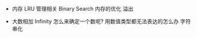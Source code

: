 - 内存 
    LRU  管理相关
    Binary Search 内存的优化
    溢出

- 大数相加
    Infinity 怎么来确定一个数呢?
    用数值类型都无法表达的怎么办
    字符串化